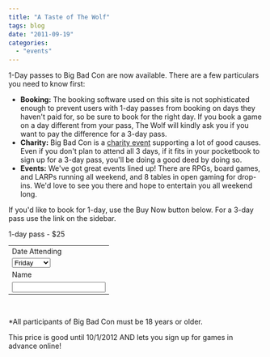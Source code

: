 ```yaml
---
title: "A Taste of The Wolf"
tags: blog
date: "2011-09-19"
categories: 
  - "events"
---
```


1-Day passes to Big Bad Con are now available. There are a few particulars you need to know first:

- **Booking:** The booking software used on this site is not sophisticated enough to prevent users with 1-day passes from booking on days they haven't paid for, so be sure to book for the right day. If you book a game on a day different from your pass, The Wolf will kindly ask you if you want to pay the difference for a 3-day pass.
- **Charity:** Big Bad Con is a [charity event](http://www.bigbadcon.com/?p=139 "Dr. Wolf") supporting a lot of good causes. Even if you don't plan to attend all 3 days, if it fits in your pocketbook to sign up for a 3-day pass, you'll be doing a good deed by doing so.
- **Events:** We've got great events lined up! There are RPGs, board games, and LARPs running all weekend, and 8 tables in open gaming for drop-ins. We'd love to see you there and hope to entertain you all weekend long.

If you'd like to book for 1-day, use the Buy Now button below. For a 3-day pass use the link on the sidebar.

1-day pass - $25

 

<table><tbody><tr><td><input type="hidden" name="on0" value="Date Attending">Date Attending</td></tr><tr><td><select name="os0"><option value="Friday">Friday </option><option value="Saturday">Saturday </option><option value="Sunday">Sunday</option></select></td></tr><tr><td><input type="hidden" name="on1" value="Name">Name</td></tr><tr><td><input type="text" name="os1" maxlength="200"></td></tr></tbody></table>

 ![](/images/pixel.gif)

\*All participants of Big Bad Con must be 18 years or older.

This price is good until 10/1/2012 AND lets you sign up for games in advance online!
